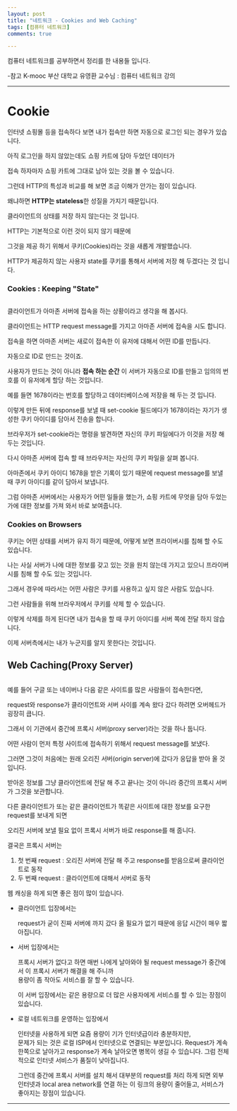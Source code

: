 ```yaml
---
layout: post
title: "네트워크 - Cookies and Web Caching"
tags: [컴퓨터 네트워크]
comments: true

---
```


컴퓨터 네트워크를 공부하면서 정리를 한 내용들 입니다.

-참고 K-mooc 부산 대학교 유영환 교수님 : 컴퓨터 네트워크 강의

---

# Cookie

인터넷 쇼핑몰 등을 접속하다 보면 내가 접속만 하면 자동으로 로그인 되는 경우가 있습니다.

아직 로그인을 하지 않았는데도 쇼핑 카트에 담아 두었던 데이터가 

접속 하자마자 쇼핑 카트에 그대로 남아 있는 것을 볼 수 있습니다.

그런데 HTTP의 특성과 비교를 해 보면 조금 이해가 안가는 점이 있습니다.

왜냐하면 <strong>HTTP는 stateless</strong>한 성질을 가지기 때문입니다. 

클라이언트의 상태를 저장 하지 않는다는 것 입니다.

HTTP는 기본적으로 이런 것이 되지 않기 때문에 

그것을 제공 하기 위해서 쿠키(Cookies)라는 것을 새롭게 개발했습니다.

HTTP가 제공하지 않는 사용자 state를 쿠키를 통해서 서버에 저장 해 두겠다는 것 입니다.

### Cookies : Keeping "State"

<img src="">

클라이언트가 아마존 서버에 접속을 하는 상황이라고 생각을 해 봅시다.

클라이언트는 HTTP request message를 가지고 아마존 서버에 접속을 시도 합니다.

접속을 하면 아마존 서버는 새로이 접속한 이 유저에 대해서 어떤 ID를 만듭니다. 

자동으로 ID로 만드는 것이죠.

사용자가 만드는 것이 아니라 <strong>접속 하는 순간</strong> 이 서버가 자동으로 ID를 만들고 임의의 번호를 이 유저에게 할당 하는 것입니다.

예를 들면 1678이라는 번호를 할당하고 데이터베이스에 저장을 해 두는 것 입니다.

이렇게 만든 뒤에 response를 보낼 때 set-cookie 필드에다가 1678이라는 자기가 생성한 쿠키 아이디를 담아서 전송을 합니다.

브라우저가 set-cookie라는 명령을 발견하면 자신의 쿠키 파일에다가 이것을 저장 해 두는 것입니다.

다시 아마존 서버에 접속 할 때 브라우저는 자신의 쿠키 파일을 살펴 봅니다.

아마존에서 쿠키 아이디 1678을 받은 기록이 있기 때문에 request message를 보낼 때 쿠키 아이디를 같이 담아서 보냅니다.

그럼 아마존 서버에서는 사용자가 어떤 일들을 했는가, 쇼핑 카트에 무엇을 담아 두었는가에 대한 정보를 가져 와서 바로 보여줍니다.

### Cookies on Browsers

쿠키는 어떤 상태를 서버가 유지 하기 때문에, 어떻게 보면 프라이버시를 침해 할 수도 있습니다.

나는 사실 서버가 나에 대한 정보를 갖고 있는 것을 원치 않는데 가지고 있으니 프라이버시를 침해 할 수도 있는 것입니다.

그래서 경우에 따라서는 어떤 사람은 쿠키를 사용하고 싶지 않은 사람도 있습니다. 

그런 사람들을 위해 브라우저에서 쿠키를 삭제 할 수 있습니다.

이렇게 삭제를 하게 된다면 내가 접속을 할 때 쿠키 아이디를 서버 쪽에 전달 하지 않습니다.

이제 서버측에서는 내가 누군지를 알지 못한다는 것입니다.

## Web Caching(Proxy Server)

<img src="">

예를 들어 구글 또는 네이버나 다음 같은 사이트를 많은 사람들이 접속한다면, 

request와 response가 클라이언트와 서버 사이를 계속 왔다 갔다 하려면 오버헤드가 굉장히 큽니다.

그래서 이 기관에서 중간에 프록시 서버(proxy server)라는 것을 하나 둡니다.

어떤 사람이 먼저 특정 사이트에 접속하기 위해서 request message를 보냈다.

그러면 그것이 처음에는 원래 오리진 서버(origin server)에 갔다가 응답을 받아 올 것입니다.

받아온 정보를 그냥 클라이언트에 전달 해 주고 끝나는 것이 아니라 중간의 프록시 서버가 그것을 보관합니다.

다른 클라이언트가 또는 같은 클라이언트가 똑같은 사이트에 대한 정보를 요구한 request를 보내게 되면

오리진 서버에 보낼 필요 없이 프록시 서버가 바로 response를 해 줍니다.

결국은 프록시 서버는 

1. 첫 번째 request : 오리진 서버에 전달 해 주고 response를 받음으로써 클라이언트로 동작
2. 두 번째 request : 클라이언트에 대해서 서버로 동작

웹 캐싱을 하게 되면 좋은 점이 많이 있습니다. 

* 클라이언트 입장에서는 

    request가 굳이 진짜 서버에 까지 갔다 올 필요가 없기 때문에 응답 시간이 매우 짧아집니다.

* 서버 입장에서는 

    프록시 서버가 없다고 하면 매번 나에게 날아와야 될 request message가 중간에서 이 프록시 서버가 해결을 해 주니까<br>용량이 좀 작아도 서비스를 잘 할 수 있습니다.

    이 서버 입장에서는 같은 용량으로 더 많은 사용자에게 서비스를 할 수 있는 장점이 있습니다.

* 로컬 네트워크를 운영하는 입장에서 

    인터넷을 사용하게 되면 요즘 용량이 기가 인터넷급이라 충분하지만,<br>문제가 되는 것은 로컬 ISP에서 인터넷으로 연결되는 부분입니다.
    Request가 계속 한쪽으로 날아가고 response가 계속 날아오면 병목이 생길 수 있습니다. 그럼 전체적으로 인터넷 서비스가 품질이 낮아집니다.
    
    그런데 중간에 프록시 서버를 설치 해서 대부분의 request를 처리 하게 되면 외부 인터넷과 local area network를 연결 하는 이 링크의 용량이 줄어들고, 서비스가 좋아지는 장점이 있습니다.
    
    
---
